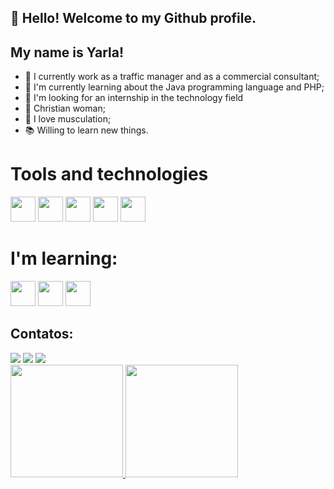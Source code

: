 ##  👋 Hello! Welcome to my Github profile.
## My name is Yarla!

- 🔭 I currently work as a traffic manager and as a commercial consultant;
- 🌱 I'm currently learning about the Java programming language and PHP;
- 🤔 I'm looking for an internship in the technology field
- 🙏 Christian woman;
- 💪 I love musculation;
- 📚 Willing to learn new things.

# Tools and technologies

 <img loading="lazy" src="https://cdn.jsdelivr.net/gh/devicons/devicon@latest/icons/css3/css3-original-wordmark.svg" width="40" height="40" /> <img loading="lazy" src="https://cdn.jsdelivr.net/gh/devicons/devicon@latest/icons/html5/html5-original-wordmark.svg" width="40" height="40" /> <img loading="lazy" src="https://cdn.jsdelivr.net/gh/devicons/devicon@latest/icons/javascript/javascript-original.svg" width="40" height="40" /> <img loading="lazy" src="https://cdn.jsdelivr.net/gh/devicons/devicon@latest/icons/github/github-original-wordmark.svg" width="40" height="40" /> <img loading="lazy" src="https://cdn.jsdelivr.net/gh/devicons/devicon@latest/icons/php/php-original.svg" width="40" height="40"/>

# I'm learning: 
 <img loading="lazy" src="https://cdn.jsdelivr.net/gh/devicons/devicon@latest/icons/java/java-original-wordmark.svg" width="40" height="40"/> <img loading="lazy" src="https://cdn.jsdelivr.net/gh/devicons/devicon@latest/icons/mysql/mysql-original-wordmark.svg" width="40" height="40"/> <img loading="lazy" src="https://cdn.jsdelivr.net/gh/devicons/devicon@latest/icons/react/react-original.svg" width="40" height="40" />

 ## Contatos:
 <div>
 <a href="https://www.linkedin.com/in/yarla-aguiar-0651ba251/" target="_blank"><img loading="lazy" src="https://img.shields.io/badge/-LinkedIn-%230077B5?style=for-the-badge&logo=linkedin&logoColor=white" target="_blank"></a>
  <a href="https://www.instagram.com/yatec_h/" target="_blank"><img loading="lazy" src="https://img.shields.io/badge/-Instagram-%23E4405F?style=for-the-badge&logo=instagram&logoColor=white" target="_blank"></a>
  <a href = "mailto:yarlaaguiar1@gmail.com"><img loading="lazy" src="https://img.shields.io/badge/Gmail-D14836?style=for-the-badge&logo=gmail&logoColor=white" target="_blank"></a>
 </div>

 <div>
<a href="https://github.com/yarlaaguiar">
<img loading="lazy" height="180em" src="https://github-readme-stats.vercel.app/api/top-langs/?username=yarlaaguiar&layout=compact&langs_count=7&theme=dracula"/>
<img loading="lazy" height="180em" src="https://github-readme-stats.vercel.app/api?username=yarlaaguiar&show_icons=true&theme=dracula&include_all_commits=true&count_private=true"/>
</div>

